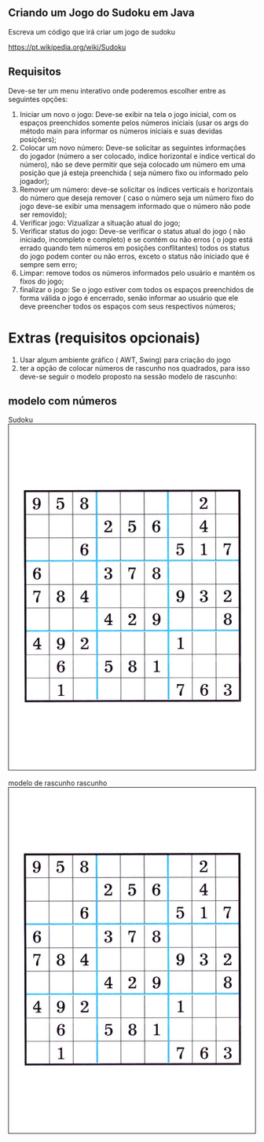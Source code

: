 ## Criando um Jogo do Sudoku em Java

Escreva um código que irá criar um jogo de sudoku

https://pt.wikipedia.org/wiki/Sudoku

## Requisitos
Deve-se ter um menu interativo onde poderemos escolher entre as seguintes opções:
1. Iniciar um novo o jogo: Deve-se exibir na tela o jogo inicial, com os espaços preenchidos somente pelos números iniciais (usar os args do método main para informar os números iniciais e suas devidas posiçõers);
2. Colocar um novo número: Deve-se solicitar as seguintes informações do jogador (número a ser colocado, indice horizontal e indice vertical do número), não se deve permitir que seja colocado um número em uma posição que já esteja preenchida ( seja número fixo ou informado pelo jogador);
3. Remover um número: deve-se solicitar os índices verticais e horizontais do número que deseja remover ( caso o número seja um número fixo do jogo deve-se exibir uma mensagem informado que o número não pode ser removido);
4. Verificar jogo: Vizualizar a situação atual do jogo;
5. Verificar status do jogo: Deve-se verificar o status atual do jogo ( não iniciado, incompleto e completo) e se contém ou não erros ( o jogo está errado quando tem números em posições conflitantes) todos os status do jogo podem conter ou não erros, exceto o status não iniciado que é sempre sem erro;
6. Limpar: remove todos os números informados pelo usuário e mantém os fixos do jogo;
7. finalizar o jogo: Se o jogo estiver com todos os espaços preenchidos de forma válida o jogo é encerrado, senão informar ao usuário que ele deve preencher todos os espaços com seus respectivos números;

# Extras (requisitos opcionais)
1. Usar algum ambiente gráfico ( AWT, Swing) para criação do jogo
2. ter a opção de colocar números de rascunho nos quadrados, para isso deve-se seguir o modelo proposto na sessão modelo de rascunho:
## modelo com números
 
  Sudoku
![img.png](img.png)

modelo de rascunho
rascunho
![img_1.png](img_1.png)
